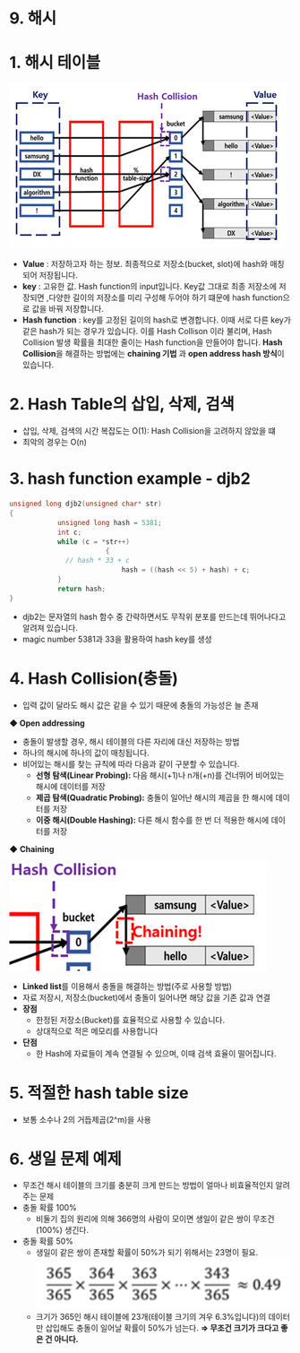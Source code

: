 # 9. 해시

# 1. **해시 테이블**

![download.png](9%20%E1%84%92%E1%85%A2%E1%84%89%E1%85%B5%204498ebab552a42e6a551bfebd4187dd0/download.png)

- **Value** : 저장하고자 하는 정보. 최종적으로 저장소(bucket, slot)에 hash와 매칭되어 저장됩니다.
- **key** : 고유한 값. Hash function의 input입니다. Key값 그대로 최종 저장소에 저장되면 ,다양한 길이의 저장소를 미리 구성해 두어야 하기 떄문에 hash function으로 값을 바꿔 저장합니다.
- **Hash function** : key를 고정된 길이의 hash로 변경합니다. 이때 서로 다른 key가 같은 hash가 되는 경우가 있습니다. 이를 Hash Collison 이라 불리며, Hash Collision 발생 확률을 최대한 줄이는 Hash function을 만들어야 합니다. **Hash Collision**을 해결하는 방법에는 **chaining 기법** 과 **open address hash 방식**이 있습니다.

# 2. **Hash Table의 삽입, 삭제, 검색**

- 삽입, 삭제, 검색의 시간 복잡도는 O(1): Hash Collision을 고려하지 않았을 떄
- 최악의 경우는 O(n)

# 3. **hash function example - djb2**

```cpp
unsigned long djb2(unsigned char* str)
{
            unsigned long hash = 5381;
            int c;
            while (c = *str++)
						{
              // hash * 33 + c
							hash = ((hash << 5) + hash) + c;
            }
            return hash;
}
```

- djb2는 문자열의 hash 함수 중 간략하면서도 무작위 분포를 만드는데 뛰어나다고 알려져 있습니다.
- magic number 5381과 33을 활용하여 hash key를 생성

# 4. **Hash Collision(충돌)**

- 입력 값이 달라도 해시 값은 같을 수 있기 때문에 충돌의 가능성은 늘 존재

**◆ Open addressing**

- 충돌이 발생할 경우, 해시 테이블의 다른 자리에 대신 저장하는 방법
- 하나의 해시에 하나의 값이 매칭됩니다.
- 비어있는 해시를 찾는 규칙에 따라 다음과 같이 구분할 수 있습니다.
  - **선형 탐색(Linear Probing):** 다음 해시(+1)나 n개(+n)를 건너뛰어 비어있는 해시에 데이터를 저장
  - **제곱 탐색(Quadratic Probing):** 충돌이 일어난 해시의 제곱을 한 해시에 데이터를 저장
  - **이중 해시(Double Hashing):** 다른 해시 함수를 한 번 더 적용한 해시에 데이터를 저장

◆ **Chaining**

![download.png](9%20%E1%84%92%E1%85%A2%E1%84%89%E1%85%B5%204498ebab552a42e6a551bfebd4187dd0/download%201.png)

- **Linked list**를 이용해서 충돌을 해결하는 방법(주로 사용할 방법)
- 자료 저장시, 저장소(bucket)에서 충돌이 일어나면 해당 값을 기존 값과 연결
- **장점**
  - 한정된 저장소(Bucket)를 효율적으로 사용할 수 있습니다.
  - 상대적으로 적은 메모리를 사용합니다
- **단점**
  - 한 Hash에 자료들이 계속 연결될 수 있으며, 이때 검색 효율이 떨어집니다.

# 5. **적절한 hash table size**

- 보통 소수나 2의 거듭제곱(2^m)을 사용

# 6. **생일 문제 예제**

- 무조건 해시 테이블의 크기를 충분히 크게 만드는 방법이 얼마나 비효율적인지 알려주는 문제
- 충돌 확률 100%
  - 비둘기 집의 원리에 의해 366명의 사람이 모이면 생일이 같은 쌍이 무조건(100%) 생긴다.
- 충돌 확률 50%
  - 생일이 같은 쌍이 존재할 확률이 50%가 되기 위해서는 23명이 필요.
    ![Untitled](9%20%E1%84%92%E1%85%A2%E1%84%89%E1%85%B5%204498ebab552a42e6a551bfebd4187dd0/Untitled.png)
  - 크기가 365인 해시 테이블에 23개(테이블 크기의 겨우 6.3%입니다)의 데이터만 삽입해도 충돌이 일어날 확률이 50%가 넘는다.
    **⇒ 무조건 크기가 크다고 좋은 건 아니다.**
